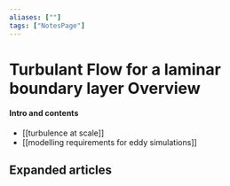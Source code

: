 ```yaml
---
aliases: [""]
tags: ["NotesPage"]
---
```


# Turbulant Flow for a laminar boundary layer Overview

#### Intro and contents
- [[turbulence at scale]]
- [[modelling requirements for eddy simulations]]


## Expanded articles
